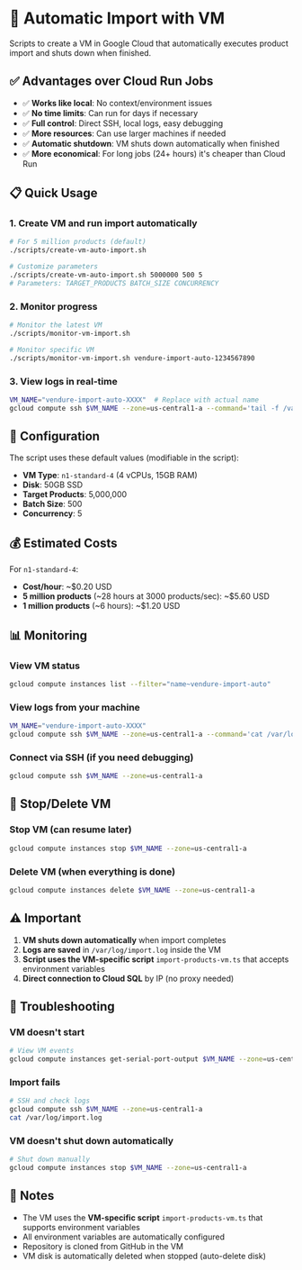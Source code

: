 # 🚀 Automatic Import with VM

Scripts to create a VM in Google Cloud that automatically executes product import and shuts down when finished.

## ✅ Advantages over Cloud Run Jobs

- ✅ **Works like local**: No context/environment issues
- ✅ **No time limits**: Can run for days if necessary
- ✅ **Full control**: Direct SSH, local logs, easy debugging
- ✅ **More resources**: Can use larger machines if needed
- ✅ **Automatic shutdown**: VM shuts down automatically when finished
- ✅ **More economical**: For long jobs (24+ hours) it's cheaper than Cloud Run

## 📋 Quick Usage

### 1. Create VM and run import automatically

```bash
# For 5 million products (default)
./scripts/create-vm-auto-import.sh

# Customize parameters
./scripts/create-vm-auto-import.sh 5000000 500 5
# Parameters: TARGET_PRODUCTS BATCH_SIZE CONCURRENCY
```

### 2. Monitor progress

```bash
# Monitor the latest VM
./scripts/monitor-vm-import.sh

# Monitor specific VM
./scripts/monitor-vm-import.sh vendure-import-auto-1234567890
```

### 3. View logs in real-time

```bash
VM_NAME="vendure-import-auto-XXXX"  # Replace with actual name
gcloud compute ssh $VM_NAME --zone=us-central1-a --command='tail -f /var/log/import.log'
```

## 🔧 Configuration

The script uses these default values (modifiable in the script):

- **VM Type**: `n1-standard-4` (4 vCPUs, 15GB RAM)
- **Disk**: 50GB SSD
- **Target Products**: 5,000,000
- **Batch Size**: 500
- **Concurrency**: 5

## 💰 Estimated Costs

For `n1-standard-4`:
- **Cost/hour**: ~$0.20 USD
- **5 million products** (~28 hours at 3000 products/sec): ~$5.60 USD
- **1 million products** (~6 hours): ~$1.20 USD

## 📊 Monitoring

### View VM status

```bash
gcloud compute instances list --filter="name~vendure-import-auto"
```

### View logs from your machine

```bash
VM_NAME="vendure-import-auto-XXXX"
gcloud compute ssh $VM_NAME --zone=us-central1-a --command='cat /var/log/import.log'
```

### Connect via SSH (if you need debugging)

```bash
gcloud compute ssh $VM_NAME --zone=us-central1-a
```

## 🛑 Stop/Delete VM

### Stop VM (can resume later)

```bash
gcloud compute instances stop $VM_NAME --zone=us-central1-a
```

### Delete VM (when everything is done)

```bash
gcloud compute instances delete $VM_NAME --zone=us-central1-a
```

## ⚠️ Important

1. **VM shuts down automatically** when import completes
2. **Logs are saved** in `/var/log/import.log` inside the VM
3. **Script uses the VM-specific script** `import-products-vm.ts` that accepts environment variables
4. **Direct connection to Cloud SQL** by IP (no proxy needed)

## 🐛 Troubleshooting

### VM doesn't start

```bash
# View VM events
gcloud compute instances get-serial-port-output $VM_NAME --zone=us-central1-a
```

### Import fails

```bash
# SSH and check logs
gcloud compute ssh $VM_NAME --zone=us-central1-a
cat /var/log/import.log
```

### VM doesn't shut down automatically

```bash
# Shut down manually
gcloud compute instances stop $VM_NAME --zone=us-central1-a
```

## 📝 Notes

- The VM uses the **VM-specific script** `import-products-vm.ts` that supports environment variables
- All environment variables are automatically configured
- Repository is cloned from GitHub in the VM
- VM disk is automatically deleted when stopped (auto-delete disk)
